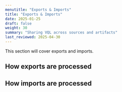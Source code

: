 ```yaml
---
menutitle: "Exports & Imports"
title: "Exports & Imports"
date: 2025-01-25
draft: false
weight: 30
summary: "Sharing VQL across sources and artifacts"
last_reviewed: 2025-04-30
---
```


This section will cover exports and imports.

## How exports are processed

## How imports are processed

